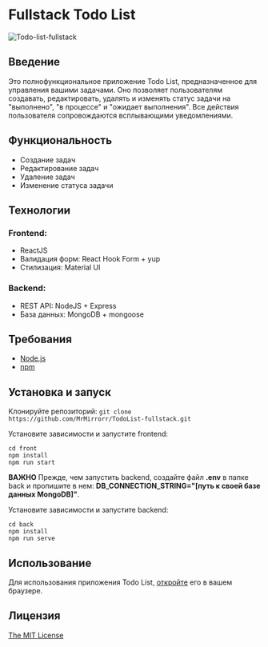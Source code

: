 # Fullstack Todo List
![Todo-list-fullstack](https://github.com/MrMirrorr/TodoList-fullstack/assets/105848492/6aebde65-a0eb-4c0f-b58f-ef71416709dd)
## Введение

Это полнофункциональное приложение Todo List, предназначенное для управления вашими задачами. Оно позволяет пользователям создавать, редактировать, удалять и изменять статус задачи на "выполнено", "в процессе" и "ожидает выполнения". Все действия пользователя сопровождаются всплывающими уведомлениями.

## Функциональность

- Создание задач
- Редактирование задач
- Удаление задач
- Изменение статуса задачи

## Технологии

### Frontend:

- ReactJS
- Валидация форм: React Hook Form + yup
- Стилизация: Material UI

### Backend:

- REST API: NodeJS + Express
- База данных: MongoDB + mongoose

## Требования

- [Node.js](https://nodejs.org/)
- [npm](https://www.npmjs.com/)

## Установка и запуск

Клонируйте репозиторий: `git clone https://github.com/MrMirrorr/TodoList-fullstack.git`

Установите зависимости и запустите frontend:

```
cd front
npm install
npm run start
```

**ВАЖНО** Прежде, чем запустить backend, создайте файл **.env** в папке back и пропишите в нем: **DB_CONNECTION_STRING="[путь к своей базе данных MongoDB]"**.

Установите зависимости и запустите backend:

```
cd back
npm install
npm run serve
```

## Использование

Для использования приложения Todo List, [откройте](http://localhost:3000) его в вашем браузере.

## Лицензия

[The MIT License](https://github.com/MrMirrorr/TodoList-fullstack/blob/master/LICENSE.txt)
